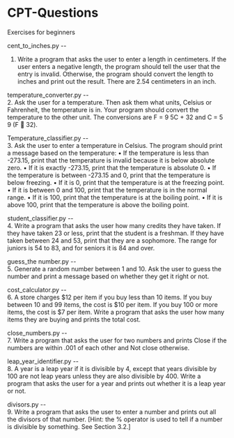 # CPT-Questions
Exercises for beginners

cent_to_inches.py --  
1. Write a program that asks the user to enter a length in centimeters. If the user enters a negative
length, the program should tell the user that the entry is invalid. Otherwise, the program
should convert the length to inches and print out the result. There are 2.54 centimeters in an
inch.

temperature_converter.py --  
2. Ask the user for a temperature. Then ask them what units, Celsius or Fahrenheit, the temperature
is in. Your program should convert the temperature to the other unit. The conversions
are F = 9
5C + 32 and C = 5
9 (F 􀀀 32).

Temperature_classifier.py --  
3. Ask the user to enter a temperature in Celsius. The program should print a message based
on the temperature:
• If the temperature is less than -273.15, print that the temperature is invalid because it is
below absolute zero.
• If it is exactly -273.15, print that the temperature is absolute 0.
• If the temperature is between -273.15 and 0, print that the temperature is below freezing.
• If it is 0, print that the temperature is at the freezing point.
• If it is between 0 and 100, print that the temperature is in the normal range.
• If it is 100, print that the temperature is at the boiling point.
• If it is above 100, print that the temperature is above the boiling point.

student_classifier.py  --  
4. Write a program that asks the user how many credits they have taken. If they have taken 23
or less, print that the student is a freshman. If they have taken between 24 and 53, print that
they are a sophomore. The range for juniors is 54 to 83, and for seniors it is 84 and over.

guess_the number.py --  
5. Generate a random number between 1 and 10. Ask the user to guess the number and print a
message based on whether they get it right or not.

cost_calculator.py --  
6. A store charges $12 per item if you buy less than 10 items. If you buy between 10 and 99
items, the cost is $10 per item. If you buy 100 or more items, the cost is $7 per item. Write a
program that asks the user how many items they are buying and prints the total cost.

close_numbers.py --  
7. Write a program that asks the user for two numbers and prints Close if the numbers are
within .001 of each other and Not close otherwise.

leap_year_identifier.py --  
8. A year is a leap year if it is divisible by 4, except that years divisible by 100 are not leap years
unless they are also divisible by 400. Write a program that asks the user for a year and prints
out whether it is a leap year or not.

divisors.py --  
9. Write a program that asks the user to enter a number and prints out all the divisors of that
number. [Hint: the % operator is used to tell if a number is divisible by something. See Section
3.2.]
